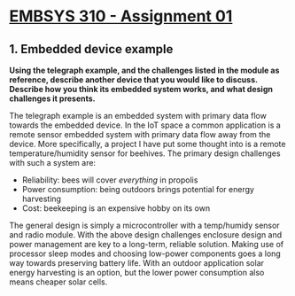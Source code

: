 # [EMBSYS 310 - Assignment 01](/assignment01)
## **1. Embedded device example**
**Using the telegraph example, and the challenges listed in the module as reference, describe another device that you would like to discuss. Describe how you think its embedded system works, and what design challenges it presents.**


The telegraph example is an embedded system with primary data flow towards the embedded device.
In the IoT space a common application is a remote sensor embedded system with primary data flow away from the device.
More specifically, a project I have put some thought into is a remote temperature/humidity sensor for beehives.
The primary design challenges with such a system are:
- Reliability: bees will cover *everything* in propolis
- Power consumption: being outdoors brings potential for energy harvesting
- Cost: beekeeping is an expensive hobby on its own

The general design is simply a microcontroller with a temp/humidy sensor and radio module.
With the above design challenges enclosure design and power management are key to a long-term, reliable solution.
Making use of processor sleep modes and choosing low-power components goes a long way towards preserving battery life.
With an outdoor application solar energy harvesting is an option, but the lower power consumption also means cheaper solar cells.
